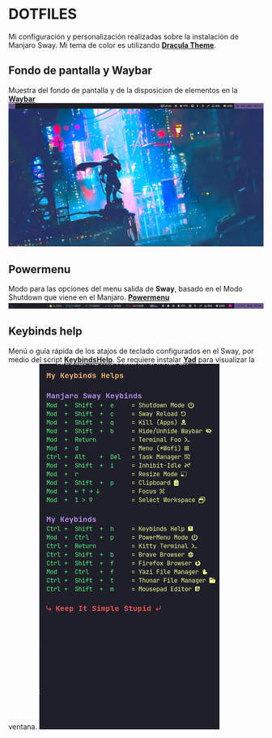 # DOTFILES
Mi configuración y personalización realizadas sobre la instalación de Manjaro Sway. Mi tema de color es utilizando [**Dracula Theme**](https://draculatheme.com/).

## Fondo de pantalla y Waybar
Muestra del fondo de pantalla y de la disposicion de elementos en la [**Waybar**](waybar/.config/waybar/config.jsonc)
![](waybar.png)

## Powermenu
Modo para las opciones del menu salida de **Sway**, basado en el Modo Shutdown que viene en el Manjaro. [**Powermenu**](sway/.config/sway/modes.d/powermenu)
![](powermenu.png)

## Keybinds help 
Menú o guía rápida de los atajos de teclado configurados en el Sway, por medio del script [**KeybindsHelp**](sway/.config/sway/scripts.d/KeybindsHelp.sh). Se requiere instalar [**Yad**](https://yad-guide.ingk.se/) para visualizar la ventana.
![](keybindshelp.png)
